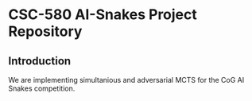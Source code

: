 # CSC-580 AI-Snakes Project Repository

## Introduction
We are implementing simultanious and adversarial MCTS for the CoG AI Snakes competition. 


